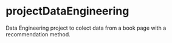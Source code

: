# projectDataEngineering
Data Engineering project to colect data from a book page with a recommendation method.
